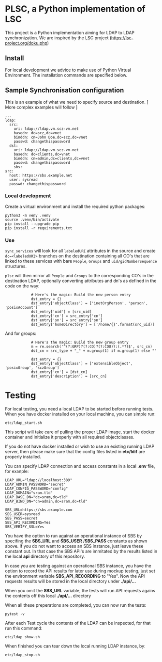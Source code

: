 # PLSC, a Python implementation of LSC

This project is a Python implementation aiming for LDAP to LDAP synchronization. We are inspired by the LSC project (https://lsc-project.org/doku.php)

## Install

For local development we advice to make use of Python Virtual Environment. The installation commands are specified below.

## Sample Synchronisation configuration

This is an example of what we need to specify source and destination.
[ More complex examples will follow ]

```
---
ldap:
  src:
    uri: ldap://ldap.vm.scz-vm.net
    basedn: dc=scz,dc=vnet
    binddn: cn=John Doe,dc=scz,dc=vnet
    passwd: changethispassword
  dst:
    uri: ldap://ldap.vm.scz-vm.net
    basedn: dc=clients,dc=vnet
    binddn: cn=admin,dc=clients,dc=vnet
    passwd: changethispassword
    sbs:
src:
  host: https://sbs.example.net
  user: sysread
  passwd: changethispassword
```

### Local development

Create a virtual environment and install the required python packages:
```
python3 -m venv .venv
source .venv/bin/activate
pip install --upgrade pip
pip install -r requirements.txt
```

### Use
```sync_services``` will look for all ```labeledURI``` attributes in the source and create ```dc=<labeledURI>``` branches on the destination containing all CO's that are linked to these services with bare ```People```, ```Groups``` and ```uid/gidNumberSequence``` structures.

```plsc``` will then mirror all ```People``` and ```Groups``` to the corresponding CO's in the destination LDAP, optionally converting attributes and dn's as defined in the code on the way:
```
            # Here's the magic: Build the new person entry
            dst_entry = {}
            dst_entry['objectClass'] = ['inetOrgPerson', 'person', 'posixAccount']
            dst_entry['uid'] = [src_uid]
            dst_entry['cn'] = src_entry['cn']
            dst_entry['sn'] = src_entry['sn']
            dst_entry['homeDirectory'] = ['/home/{}'.format(src_uid)]
```

And for groups:
```
            # Here's the magic: Build the new group entry
            m = re.search('^(?:GRP)?(?:CO)?(?:COU)?:(.*?)$', src_cn)
            dst_cn = src_type + "_" + m.group(1) if m.group(1) else ""

            dst_entry = {}
            dst_entry['objectClass'] = ['extensibleObject', 'posixGroup', 'sczGroup']
            dst_entry['cn'] = [dst_cn]
            dst_entry['description'] = [src_cn]
```

# Testing

For local testing, you need a local LDAP to be started before running tests.
When you have docker installed on your local machine, you can simple run:

```
etc/ldap_start.sh
```

This script will take care of pulling the proper LDAP image, start the docker container and initialize it properly with all required objectclasses.

If you do not have docker installed or wish to use an existing running LDAP server, then please make sure that the config files listed in **etc/ldif** are properly installed.

You can specify LDAP connection and access constants in a local **.env** file, for exanple:

```
LDAP_URL="ldap://localhost:389"
LDAP_ADMIN_PASSWORD="secret"
LDAP_CONFIG_PASSWORD="config"
LDAP_DOMAIN="sram.tld"
LDAP_BASE_DN="dc=sram,dc=tld"
LDAP_BIND_DN="cn=admin,dc=sram,dc=tld"

SBS_URL=https://sbs.example.com
SBS_USER=sysread
SBS_PASS=secret
SBS_API_RECORDING=Yes
SBS_VERIFY_SSL=Yes
```

You have the option to run against an operational instance of SBS by specifing the **SBS_URL** and **SBS_USER** /**SBS_PASS** constants as shown above. If you do not want to access an SBS instance, just leave these constant out.
In that case the SBS API's are immitated by the results listed in the local **api** directory of this repository.

In case you are testing against an operational SBS instance, you have the option to record the API results for later use during mockup testing, just set the environment variable **SBS_API_RECORDING** to "Yes". Now the API requests results will be stored in the local directory under **./api/...**

When you omit the **SBS_URL** variable, the tests will run API requests agains the contents off this local **./api/...** directory

When all these preperations are completed, you can now run the tests:

```
pytest -v
```

After each Test cycle the contents of the LDAP can be inspected, for that run this command:

```
etc/ldap_show.sh
```

When finished you can tear down the local running LDAP instance, by:

```
etc/ldap_stop.sh

```

